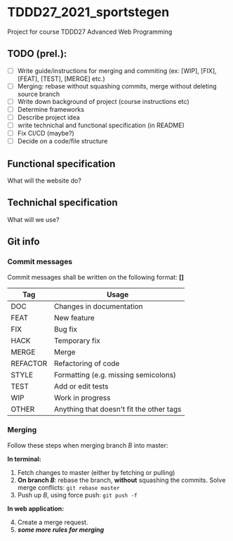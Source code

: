 # TDDD27_2021_sportstegen

Project for course TDDD27 Advanced Web Programming

## TODO (prel.):

- [ ] Write guide/instructions for merging and commiting (ex: [WIP], [FIX], [FEAT], [TEST], [MERGE] etc.)
- [ ] Merging: rebase without squashing commits, merge without deleting source branch
- [ ] Write down background of project (course instructions etc)
- [ ] Determine frameworks
- [ ] Describe project idea
- [ ] write technichal and functional specification (in README)
- [ ] Fix CI/CD (maybe?)
- [ ] Decide on a code/file structure

## Functional specification

What will the website do?

## Technichal specification

What will we use? 

## Git info

### Commit messages

Commit messages shall be written on the following format: **[<TAG>] <description>**

| Tag | Usage |
| ------ | ------ |
| DOC | Changes in documentation |
| FEAT | New feature |
| FIX | Bug fix |
| HACK | Temporary fix |
| MERGE| Merge |
| REFACTOR | Refactoring of code |
| STYLE | Formatting (e.g. missing semicolons) |
| TEST | Add or edit tests |
| WIP | Work in progress |
| OTHER | Anything that doesn't fit the other tags |

### Merging

Follow these steps when merging branch _B_ into master:

**In terminal:**

1. Fetch changes to master (either by fetching or pulling)
2. **On branch _B_**: rebase the branch, **without** squashing the commits. Solve merge conflicts: `git rebase master`
3. Push up _B_, using force push: `git push -f`

**In web application:**

4. Create a merge request.
5. **_some more rules for merging_**

